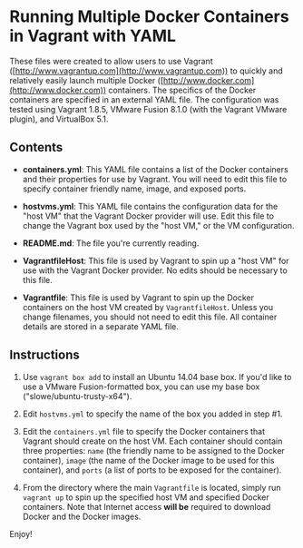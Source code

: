 # Running Multiple Docker Containers in Vagrant with YAML

These files were created to allow users to use Vagrant ([http://www.vagrantup.com](http://www.vagrantup.com)) to quickly and relatively easily launch multiple Docker ([http://www.docker.com](http://www.docker.com)) containers. The specifics of the Docker containers are specified in an external YAML file. The configuration was tested using Vagrant 1.8.5, VMware Fusion 8.1.0 (with the Vagrant VMware plugin), and VirtualBox 5.1.

## Contents

* **containers.yml**: This YAML file contains a list of the Docker containers and their properties for use by Vagrant. You will need to edit this file to specify container friendly name, image, and exposed ports.

* **hostvms.yml**: This YAML file contains the configuration data for the "host VM" that the Vagrant Docker provider will use. Edit this file to change the Vagrant box used by the "host VM," or the VM configuration.

* **README.md**: The file you're currently reading.

* **VagrantfileHost**: This file is used by Vagrant to spin up a "host VM" for use with the Vagrant Docker provider. No edits should be necessary to this file.

* **Vagrantfile**: This file is used by Vagrant to spin up the Docker containers on the host VM created by `VagrantfileHost`. Unless you change filenames, you should not need to edit this file. All container details are stored in a separate YAML file.

## Instructions

1. Use `vagrant box add` to install an Ubuntu 14.04 base box. If you'd like to use a VMware Fusion-formatted box, you can use my base box ("slowe/ubuntu-trusty-x64").

2. Edit `hostvms.yml` to specify the name of the box you added in step #1.

3. Edit the `containers.yml` file to specify the Docker containers that Vagrant should create on the host VM. Each container should contain three properties: `name` (the friendly name to be assigned to the Docker container), `image` (the name of the Docker image to be used for this container), and `ports` (a list of ports to be exposed for the container).

4. From the directory where the main `Vagrantfile` is located, simply run `vagrant up` to spin up the specified host VM and specified Docker containers. Note that Internet access **will be** required to download Docker and the Docker images.

Enjoy!